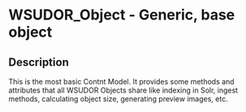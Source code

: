 # WSUDOR_Object - Generic, base object

## Description

This is the most basic Contnt Model.  It provides some methods and attributes that all WSUDOR Objects share like indexing in Solr, ingest methods, calculating object size, generating preview images, etc.  
